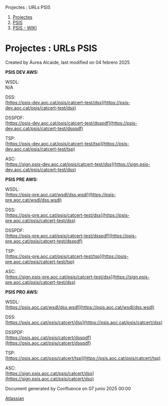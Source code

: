 Projectes : URLs PSIS  

1.  [Projectes](index.md)
2.  [PSIS](PSIS_24215797.md)
3.  [PSIS - WIKI](PSIS---WIKI_24215598.md)

Projectes : URLs PSIS
=====================

Created by Áurea Alcaide, last modified on 04 febrero 2025

**PSIS DEV AWS:**

WSDL:  
N/A

DSS:  
[https://psis-dev.aoc.cat/psis/catcert-test/dss](https://psis-dev.aoc.cat/psis/catcert-test/dss)

DSSPDF:  
[https://psis-dev.aoc.cat/psis/catcert-test/dsspdf](https://psis-dev.aoc.cat/psis/catcert-test/dsspdf)

TSP:  
[https://psis-dev.aoc.cat/psis/catcert-test/tsp](https://psis-dev.aoc.cat/psis/catcert-test/tsp)

ASC:  
[https://sign.psis-dev.aoc.cat/psis/catcert-test/dss](https://sign.psis-dev.aoc.cat/psis/catcert-test/dss)

  

**PSIS PRE AWS:**

WSDL:  
[https://psis-pre.aoc.cat/wsdl/dss.wsdl](https://psis-pre.aoc.cat/wsdl/dss.wsdl)

DSS:  
[https://psis-pre.aoc.cat/psis/catcert-test/dss](https://psis-pre.aoc.cat/psis/catcert-test/dss)

DSSPDF:  
[https://psis-pre.aoc.cat/psis/catcert-test/dsspdf](https://psis-pre.aoc.cat/psis/catcert-test/dsspdf)

TSP:  
[https://psis-pre.aoc.cat/psis/catcert-test/tsp](https://psis-pre.aoc.cat/psis/catcert-test/tsp)

ASC:  
[https://sign.psis-pre.aoc.cat/psis/catcert-test/dss](https://sign.psis-pre.aoc.cat/psis/catcert-test/dss)

  

**PSIS PRO AWS:**

WSDL:  
[https://psis.aoc.cat/wsdl/dss.wsdl](https://psis.aoc.cat/wsdl/dss.wsdl)

DSS:  
[https://psis.aoc.cat/psis/catcert/dss](https://psis.aoc.cat/psis/catcert/dss)

DSSPDF:  
[https://psis.aoc.cat/psis/catcert/dsspdf](https://psis.aoc.cat/psis/catcert/dsspdf)

TSP:  
[https://psis.aoc.cat/psis/catcert/tsp](https://psis.aoc.cat/psis/catcert/tsp)

ASC:  
[https://sign.psis.aoc.cat/psis/catcert/dss](https://sign.psis.aoc.cat/psis/catcert/dss)

  

  

Document generated by Confluence on 07 junio 2025 00:00

[Atlassian](http://www.atlassian.com/)